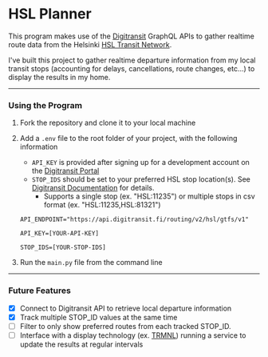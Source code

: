 # HSL Planner

This program makes use of the [Digitransit](https://digitransit.fi/en/developers/) GraphQL APIs to gather realtime route data from the Helsinki [HSL Transit Network](https://www.hsl.fi/en).

I've built this project to gather realtime departure information from my local transit stops (accounting for delays, cancellations, route changes, etc...) to display the results in my home.

---

### Using the Program

1. Fork the repository and clone it to your local machine

2. Add a `.env` file to the root folder of your project, with the following information

   - `API_KEY` is provided after signing up for a development account on the [Digitransit Portal](https://portal-api.digitransit.fi/)
   - `STOP_IDS` should be set to your preferred HSL stop location(s). See [Digitransit Documentation](https://digitransit.fi/en/developers/apis/1-routing-api/stops/) for details.
     - Supports a single stop (ex. "HSL:11235") or multiple stops in csv format (ex. "HSL:11235,HSL:81321")

   ```
   API_ENDPOINT="https://api.digitransit.fi/routing/v2/hsl/gtfs/v1"

   API_KEY=[YOUR-API-KEY]

   STOP_IDS=[YOUR-STOP-IDS]
   ```

3. Run the `main.py` file from the command line

---

### Future Features

- [x] Connect to Digitransit API to retrieve local departure information
- [x] Track multiple STOP_ID values at the same time
- [ ] Filter to only show preferred routes from each tracked STOP_ID.
- [ ] Interface with a display technology (ex. [TRMNL](https://usetrmnl.com/)) running a service to update the results at regular intervals
